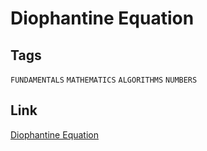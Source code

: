 # Diophantine Equation

## Tags

`FUNDAMENTALS` `MATHEMATICS` `ALGORITHMS` `NUMBERS`

## Link

[Diophantine Equation](https://www.codewars.com/kata/554f76dca89983cc400000bb)